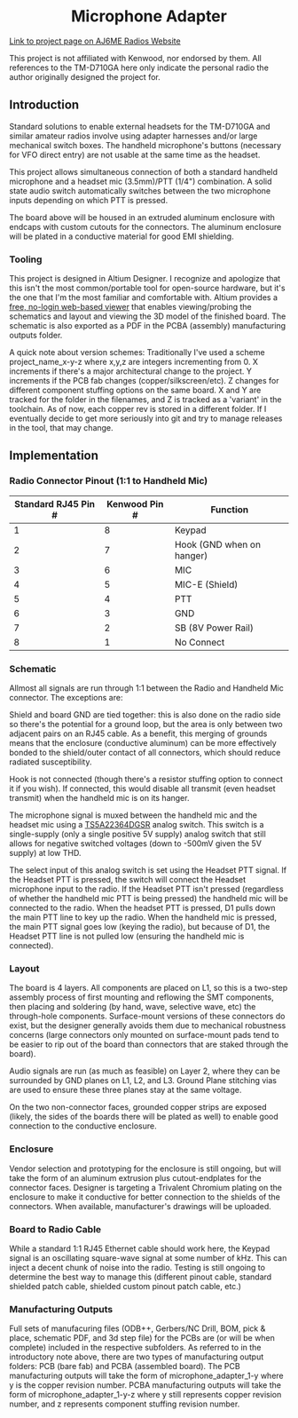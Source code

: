 # <div align="center">Microphone Adapter</div>

[Link to project page on AJ6ME Radios Website](https://sites.google.com/aj6me.com/aj6me-radios/kw-microphone-adapter)

This project is not affiliated with Kenwood, nor endorsed by them. All references to the TM-D710GA here only indicate the personal radio the author originally designed the project for.

## Introduction
Standard solutions to enable external headsets for the TM-D710GA and similar amateur radios involve using adapter harnesses and/or large mechanical switch boxes. The handheld microphone's buttons (necessary for VFO direct entry) are not usable at the same time as the headset.

This project allows simultaneous connection of both a standard handheld microphone and a headset mic (3.5mm)/PTT (1/4") combination. A solid state audio switch automatically switches between the two microphone inputs depending on which PTT is pressed. 

The board above will be housed in an extruded aluminum enclosure with endcaps with custom cutouts for the connectors. The aluminum enclosure will be plated in a conductive material for good EMI shielding.

### Tooling
This project is designed in Altium Designer. I recognize and apologize that this isn't the most common/portable tool for open-source hardware, but it's the one that I'm the most familiar and comfortable with. Altium provides a [free, no-login web-based viewer](https://www.altium.com/viewer/) that enables viewing/probing the schematics and layout and viewing the 3D model of the finished board. The schematic is also exported as a PDF in the PCBA (assembly) manufacturing outputs folder.

A quick note about version schemes: Traditionally I've used a scheme project_name_x-y-z where x,y,z are integers incrementing from 0. X increments if there's a major architectural change to the project. Y increments if the PCB fab changes (copper/silkscreen/etc). Z changes for different component stuffing options on the same board. X and Y are tracked for the folder in the filenames, and Z is tracked as a 'variant' in the toolchain. As of now, each copper rev is stored in a different folder. If I eventually decide to get more seriously into git and try to manage releases in the tool, that may change. 

## Implementation

### Radio Connector Pinout (1:1 to Handheld Mic)
| Standard RJ45 Pin # | Kenwood Pin # | Function                    |
| ------------------- | ------------- | --------                    |
| 1                   | 8             | Keypad                      |
| 2                   | 7             | Hook (GND when on hanger)   |
| 3                   | 6             | MIC                         |
| 4                   | 5             | MIC-E (Shield)              |
| 5                   | 4             | PTT                         |
| 6                   | 3             | GND                         |
| 7                   | 2             | SB (8V Power Rail)          |
| 8                   | 1             | No Connect                  |

### Schematic
Allmost all signals are run through 1:1 between the Radio and Handheld Mic connector. The exceptions are:

Shield and board GND are tied together: this is also done on the radio side so there's the potential for a ground loop, but the area is only between two adjacent pairs on an RJ45 cable. As a benefit, this merging of grounds means that the enclosure (conductive aluminum) can be more effectively bonded to the shield/outer contact of all connectors, which should reduce radiated susceptibility.

Hook is not connected (though there's a resistor stuffing option to connect it if you wish). If connected, this would disable all transmit (even headset transmit) when the handheld mic is on its hanger.

The microphone signal is muxed between the handheld mic and the headset mic using a [TS5A22364DGSR](https://datasheet.ciiva.com/1671/ts5a22362-1671776.pdf?src-supplier=Digi-Key) analog switch. This switch is a single-supply (only a single positive 5V supply) analog switch that still allows for negative switched voltages (down to -500mV given the 5V supply) at low THD.

The select input of this analog switch is set using the Headset PTT signal. If the Headset PTT is pressed, the switch will connect the Headset microphone input to the radio. If the Headset PTT isn't pressed (regardless of whether the handheld mic PTT is being pressed) the handheld mic will be connected to the radio. When the headset PTT is pressed, D1 pulls down the main PTT line to key up the radio. When the handheld mic is pressed, the main PTT signal goes low (keying the radio), but because of D1, the Headset PTT line is not pulled low (ensuring the handheld mic is connected).

### Layout
The board is 4 layers. All components are placed on L1, so this is a two-step assembly process of first mounting and reflowing the SMT components, then placing and soldering (by hand, wave, selective wave, etc) the through-hole components. Surface-mount versions of these connectors do exist, but the designer generally avoids them due to mechanical robustness concerns (large connectors only mounted on surface-mount pads tend to be easier to rip out of the board than connectors that are staked through the board).

Audio signals are run (as much as feasible) on Layer 2, where they can be surrounded by GND planes on L1, L2, and L3. Ground Plane stitching vias are used to ensure these three planes stay at the same voltage.

On the two non-connector faces, grounded copper strips are exposed (likely, the sides of the boards there will be plated as well) to enable good connection to the conductive enclosure.

### Enclosure
Vendor selection and prototyping for the enclosure is still ongoing, but will take the form of an aluminum extrusion plus cutout-endplates for the connector faces. Designer is targeting a Trivalent Chromium plating on the enclosure to make it conductive for better connection to the shields of the connectors. When available, manufacturer's drawings will be uploaded.

### Board to Radio Cable
While a standard 1:1 RJ45 Ethernet cable should work here, the Keypad signal is an oscillating square-wave signal at some number of kHz. This can inject a decent chunk of noise into the radio. Testing is still ongoing to determine the best way to manage this (different pinout cable, standard shielded patch cable, shielded custom pinout patch cable, etc.)

### Manufacturing Outputs
Full sets of manufacuring files (ODB++, Gerbers/NC Drill, BOM, pick & place, schematic PDF, and 3d step file) for the PCBs are (or will be when complete) included in the respective subfolders. As referred to in the introductory note above, there are two types of manufacturing output folders: PCB (bare fab) and PCBA (assembled board). The PCB manufacturing outputs will take the form of microphone_adapter_1-y where y is the copper revision number. PCBA manufacturing outputs will take the form of microphone_adapter_1-y-z where y still represents copper revision number, and z represents component stuffing revision number.
